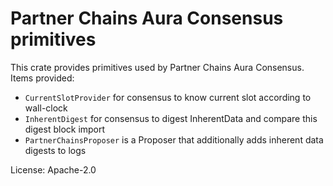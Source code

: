 # Partner Chains Aura Consensus primitives

This crate provides primitives used by Partner Chains Aura Consensus.
Items provided:
* `CurrentSlotProvider` for consensus to know current slot according to wall-clock
* `InherentDigest` for consensus to digest InherentData and compare this digest block import
* `PartnerChainsProposer` is a Proposer that additionally adds inherent data digests to logs

License: Apache-2.0
